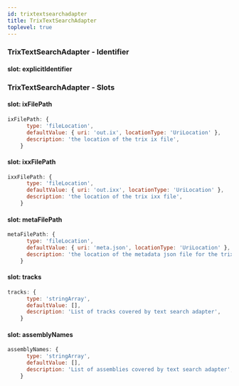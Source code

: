```yaml
---
id: trixtextsearchadapter
title: TrixTextSearchAdapter
toplevel: true
---
```



### TrixTextSearchAdapter - Identifier

#### slot: explicitIdentifier



### TrixTextSearchAdapter - Slots
#### slot: ixFilePath



```js
ixFilePath: {
      type: 'fileLocation',
      defaultValue: { uri: 'out.ix', locationType: 'UriLocation' },
      description: 'the location of the trix ix file',
    }
```

#### slot: ixxFilePath



```js
ixxFilePath: {
      type: 'fileLocation',
      defaultValue: { uri: 'out.ixx', locationType: 'UriLocation' },
      description: 'the location of the trix ixx file',
    }
```

#### slot: metaFilePath



```js
metaFilePath: {
      type: 'fileLocation',
      defaultValue: { uri: 'meta.json', locationType: 'UriLocation' },
      description: 'the location of the metadata json file for the trix index',
    }
```

#### slot: tracks



```js
tracks: {
      type: 'stringArray',
      defaultValue: [],
      description: 'List of tracks covered by text search adapter',
    }
```

#### slot: assemblyNames



```js
assemblyNames: {
      type: 'stringArray',
      defaultValue: [],
      description: 'List of assemblies covered by text search adapter',
    }
```



 
